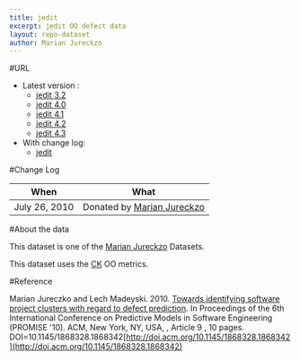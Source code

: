 ```yaml
---
title: jedit
excerpt: jedit OO defect data
layout: repo-dataset
author: Marian Jureckzo
---
```



#URL

  * Latest version :
    * [jedit 3.2](https://terapromise.csc.ncsu.edu:8443/svn/repo/defect/ck/jedit/jedit-3.2.csv)
    * [jedit 4.0](https://terapromise.csc.ncsu.edu:8443/svn/repo/defect/ck/jedit/jedit-4.0.csv)
    * [jedit 4.1](https://terapromise.csc.ncsu.edu:8443/svn/repo/defect/ck/jedit/jedit-4.1.csv)
    * [jedit 4.2](https://terapromise.csc.ncsu.edu:8443/svn/repo/defect/ck/jedit/jedit-4.2.csv)
    * [jedit 4.3](https://terapromise.csc.ncsu.edu:8443/svn/repo/defect/ck/jedit/jedit-4.3.csv)
  * With change log:
    * [jedit](https://terapromise.csc.ncsu.edu:8443/svn/repo/defect/ck/jedit/)

#Change Log

When | What
---- | ----
July 26, 2010 | Donated by [Marian Jureckzo](/repo/people/data-donors/promise3.html)

#About the data

This dataset is one of the [Marian Jureckzo](/repo/people/data-donors/promise3.html) Datasets.

This dataset uses the [CK](/repo/defect/ck) OO metrics.

#Reference

Marian Jureczko and Lech Madeyski. 2010. [Towards identifying software project clusters with regard to defect prediction](http://dl.acm.org/citation.cfm?id=1868328.1868342&coll=DL&dl=GUIDE&CFID=96280125&CFTOKEN=47274353). In
Proceedings of the 6th International Conference on Predictive
Models in Software Engineering (PROMISE '10). ACM, New York,
NY, USA, , Article 9 , 10 pages. DOI=10.1145/1868328.1868342[http://doi.acm.org/10.1145/1868328.1868342](http://doi.acm.org/10.1145/1868328.1868342)
